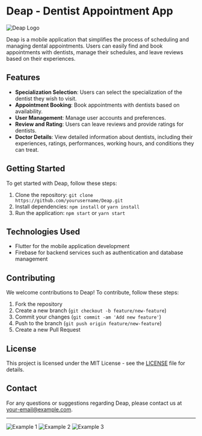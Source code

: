 # Deap - Dentist Appointment App

![Deap Logo](assets/DeapV2.png)

Deap is a mobile application that simplifies the process of scheduling and managing dental appointments. Users can easily find and book appointments with dentists, manage their schedules, and leave reviews based on their experiences.

## Features

- **Specialization Selection**: Users can select the specialization of the dentist they wish to visit.
- **Appointment Booking**: Book appointments with dentists based on availability.
- **User Management**: Manage user accounts and preferences.
- **Review and Rating**: Users can leave reviews and provide ratings for dentists.
- **Doctor Details**: View detailed information about dentists, including their experiences, ratings, performances, working hours, and conditions they can treat.

## Getting Started

To get started with Deap, follow these steps:

1. Clone the repository: `git clone https://github.com/yourusername/Deap.git`
2. Install dependencies: `npm install` or `yarn install`
3. Run the application: `npm start` or `yarn start`

## Technologies Used

- Flutter for the mobile application development
- Firebase for backend services such as authentication and database management

## Contributing

We welcome contributions to Deap! To contribute, follow these steps:

1. Fork the repository
2. Create a new branch (`git checkout -b feature/new-feature`)
3. Commit your changes (`git commit -am 'Add new feature'`)
4. Push to the branch (`git push origin feature/new-feature`)
5. Create a new Pull Request

## License

This project is licensed under the MIT License - see the [LICENSE](LICENSE) file for details.

## Contact

For any questions or suggestions regarding Deap, please contact us at [your-email@example.com](mailto:your-email@example.com).

---

![Example 1](assets/ex1.png)
![Example 2](assets/ex2.png)
![Example 3](assets/ex3.png)

